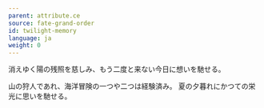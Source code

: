 ```yaml
---
parent: attribute.ce
source: fate-grand-order
id: twilight-memory
language: ja
weight: 0
---
```


消えゆく陽の残照を慈しみ、もう二度と来ない今日に想いを馳せる。

山の狩人であれ、海洋冒険の一つや二つは経験済み。
夏の夕暮れにかつての栄光に思いを馳せる。
